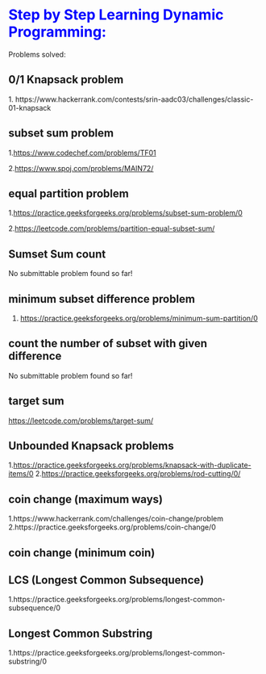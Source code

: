 <h1 style="color:blue">Step by Step Learning Dynamic Programming:</h1>

Problems solved:

<h2>0/1 Knapsack problem </h2>
1. https://www.hackerrank.com/contests/srin-aadc03/challenges/classic-01-knapsack

<h2>subset sum problem</h2> 

1.https://www.codechef.com/problems/TF01

2.https://www.spoj.com/problems/MAIN72/


<h2>equal partition problem </h2>

1.https://practice.geeksforgeeks.org/problems/subset-sum-problem/0

2.https://leetcode.com/problems/partition-equal-subset-sum/

<h2>Sumset Sum count </h2>

No submittable problem found so far!

<h2>minimum subset difference problem </h2>

1. https://practice.geeksforgeeks.org/problems/minimum-sum-partition/0


<h2>count the number of subset with given difference </h2>

No submittable problem found so far!

<h2>target sum</h2>

https://leetcode.com/problems/target-sum/

<h2>Unbounded Knapsack problems</h2>

1.https://practice.geeksforgeeks.org/problems/knapsack-with-duplicate-items/0
2.https://practice.geeksforgeeks.org/problems/rod-cutting/0/

<h2>coin change (maximum ways)</h2>
1.https://www.hackerrank.com/challenges/coin-change/problem
2.https://practice.geeksforgeeks.org/problems/coin-change/0

<h2>coin change (minimum coin)</h2>

<h2>LCS (Longest Common Subsequence)</h2>
1.https://practice.geeksforgeeks.org/problems/longest-common-subsequence/0

<h2>Longest Common Substring</h2>
1.https://practice.geeksforgeeks.org/problems/longest-common-substring/0